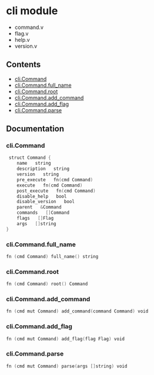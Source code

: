 # cli module
- command.v
- flag.v
- help.v
- version.v
## Contents
- [cli.Command](#clicommand)
- [cli.Command.full_name](#clicommandfull_name)
- [cli.Command.root](#clicommandroot)
- [cli.Command.add_command](#clicommandadd_command)
- [cli.Command.add_flag](#clicommandadd_flag)
- [cli.Command.parse](#clicommandparse)

## Documentation
### cli.Command
```v
 struct Command {
    name   string
    description   string
    version   string
    pre_execute   fn(cmd Command)
    execute   fn(cmd Command)
    post_execute   fn(cmd Command)
    disable_help   bool
    disable_version   bool
    parent   &Command
    commands   []Command
    flags   []Flag
    args   []string
}
```
### cli.Command.full_name
```v
fn (cmd Command) full_name() string
```
### cli.Command.root
```v
fn (cmd Command) root() Command
```
### cli.Command.add_command
```v
fn (cmd mut Command) add_command(command Command) void
```
### cli.Command.add_flag
```v
fn (cmd mut Command) add_flag(flag Flag) void
```
### cli.Command.parse
```v
fn (cmd mut Command) parse(args []string) void
```